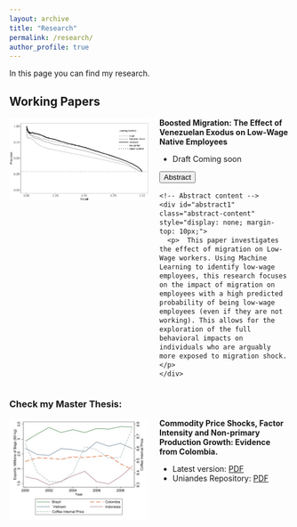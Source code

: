 ```yaml
---
layout: archive
title: "Research"
permalink: /research/
author_profile: true
---
```


<script>
    function toggleAbstract(button, abstractId) {
        var abstract = document.getElementById(abstractId);
        
        if (abstract.style.display === "none" || abstract.style.display === "") {
            abstract.style.display = "block";
            button.textContent = "Hide Abstract";
        } else {
            abstract.style.display = "none";
            button.textContent = "Show Abstract";
        }
    }
</script>


In this page you can find my research. 


## Working Papers

<div style="display: flex; align-items: flex-start; margin-bottom: 20px;">
    <img src="/images/research_images/pr_re_auc.jpg" alt="AUC FOR MODELS" style="width: 250px; height: auto; margin-right: 20px;">
  <div>
    <strong>Boosted Migration: The Effect of Venezuelan Exodus on Low-Wage Native Employees</strong><br>
    <ul>
      <li>Draft Coming soon</li>
    </ul>
    <!-- Button to toggle abstract -->
    <button class="toggle-button" onclick="toggleAbstract(this, 'abstract1')">Abstract</button>
    
    <!-- Abstract content -->
    <div id="abstract1" class="abstract-content" style="display: none; margin-top: 10px;">
      <p>  This paper investigates the effect of migration on Low-Wage workers. Using Machine Learning to identify low-wage employees, this research focuses on the impact of migration on employees with a high predicted probability of being low-wage employees (even if they are not working). This allows for the exploration of the full behavioral impacts on individuals who are arguably more exposed to migration shock.</p>
    </div>
  </div>
</div>



### Check my Master Thesis:
<div style="display: flex; align-items: flex-start; margin-bottom: 20px;">
  <img src="/images/research_images/exclution_r.jpg" alt="Image related to Commodity Price Shocks" style="width: 250px; height: auto; margin-right: 20px;">
  <div>
    <strong>Commodity Price Shocks, Factor Intensity and Non-primary Production Growth: Evidence from Colombia.</strong><br>
 <ul>
      <li>Latest version: <a href="/files/Commodity_price_Rengifo.pdf">PDF</a></li>
      <li>Uniandes Repository: <a href="https://repositorio.uniandes.edu.co/entities/publication/71893776-ea19-4290-909b-341633836cce">PDF</a></li>
    </ul>
  </div>
</div>




